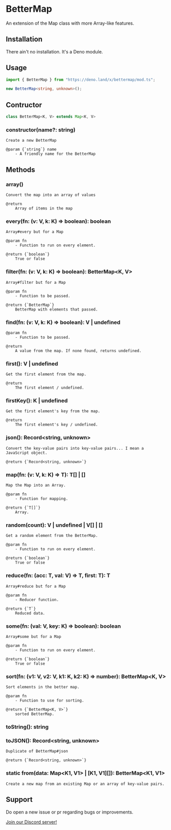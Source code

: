 # BetterMap

An extension of the Map class with more Array-like features.

## Installation

There ain't no installation. It's a Deno module.

## Usage

```ts
import { BetterMap } from "https://deno.land/x/bettermap/mod.ts";

new BetterMap<string, unknown>();
```

## Contructor

```ts
class BetterMap<K, V> extends Map<K, V>
```

### constructor(name?: string)

    Create a new BetterMap

    @param {`string`} name
        - A friendly name for the BetterMap

## Methods

### array()

    Convert the map into an array of values

    @return
        Array of items in the map

### every(fn: (v: V, k: K) => boolean): boolean

    Array#every but for a Map

    @param fn
        - Function to run on every element.

    @return {`boolean`}
        True or false

### filter(fn: (v: V, k: K) => boolean): BetterMap<K, V>

    Array#filter but for a Map

    @param fn
        - Function to be passed.

    @return {`BetterMap`}
        BetterMap with elements that passed.

### find(fn: (v: V, k: K) => boolean): V | undefined

    @param fn
        - Function to be passed.

    @return
        A value from the map. If none found, returns undefined.

### first(): V | undefined

    Get the first element from the map.

    @return
        The first element / undefined.

### firstKey(): K | undefined

    Get the first element's key from the map.

    @return
        The first element's key / undefined.

### json(): Record<string, unknown>

    Convert the key-value pairs into key-value pairs... I mean a JavaScript object.

    @return {`Record<string, unknown>`}

### map(fn: (v: V, k: K) => T): T[] | []

    Map the Map into an Array.

    @param fn
        - Function for mapping.

    @return {`T[]`}
        Array.

### random(count): V | undefined | V[] | []

    Get a random element from the BetterMap.

    @param fn
        - Function to run on every element.

    @return {`boolean`}
        True or false

### reduce(fn: (acc: T, val: V) => T, first: T): T

    Array#reduce but for a Map

    @param fn
        - Reducer function.

    @return {`T`}
        Reduced data.

### some(fn: (val: V, key: K) => boolean): boolean

    Array#some but for a Map

    @param fn
        - Function to run on every element.

    @return {`boolean`}
        True or false

### sort(fn: (v1: V, v2: V, k1: K, k2: K) => number): BetterMap<K, V>

    Sort elements in the better map.

    @param fn
        - Function to use for sorting.

    @return {`BetterMap<K, V>`}
        sorted BetterMap.

### toString(): string

### toJSON(): Record<string, unknown>

    Duplicate of BetterMap#json

    @return {`Record<string, unknown>`}

### static from(data: Map<K1, V1> | [K1, V1][]): BetterMap<K1, V1>
    Create a new map from an existing Map or an array of key-value pairs.

## Support
Do open a new issue or pr regarding bugs or improvements.

[Join our Discord server!](https://discord.gg/A69vvdK)